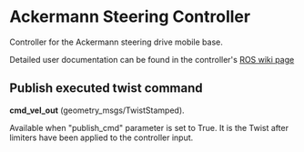 # Ackermann Steering Controller

Controller for the Ackermann steering drive mobile base. 

Detailed user documentation can be found in the controller's [ROS wiki page](http://wiki.ros.org/ackermann_steering_controller)

## Publish executed twist command

**cmd_vel_out** (geometry_msgs/TwistStamped).

Available when "publish_cmd" parameter is set to True. It is the Twist after limiters have been applied to the controller input.
